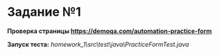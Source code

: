 # Задание №1

**Проверка страницы https://demoqa.com/automation-practice-form**

**Запуск теста:** *homework_1\src\test\java\PracticeFormTest.java*

